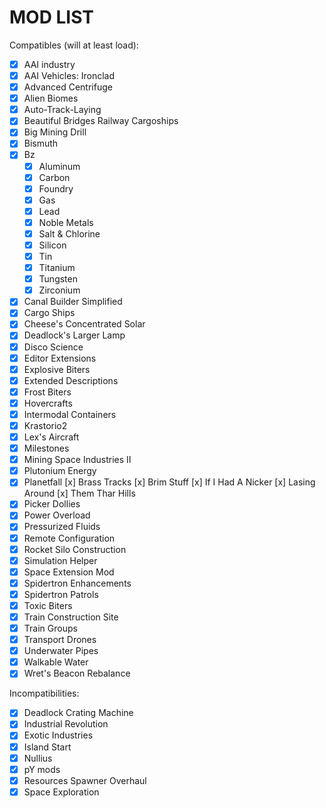 # MOD LIST

Compatibles (will at least load):
- [x] AAI industry
- [x] AAI Vehicles: Ironclad
- [x] Advanced Centrifuge
- [x] Alien Biomes
- [x] Auto-Track-Laying
- [X] Beautiful Bridges Railway Cargoships
- [x] Big Mining Drill
- [x] Bismuth
- [x] Bz
  - [x] Aluminum
  - [x] Carbon
  - [x] Foundry
  - [x] Gas
  - [x] Lead
  - [x] Noble Metals
  - [x] Salt & Chlorine
  - [x] Silicon
  - [x] Tin
  - [x] Titanium
  - [x] Tungsten
  - [x] Zirconium
- [x] Canal Builder Simplified
- [x] Cargo Ships
- [x] Cheese's Concentrated Solar
- [x] Deadlock's Larger Lamp
- [x] Disco Science
- [x] Editor Extensions
- [x] Explosive Biters
- [x] Extended Descriptions
- [x] Frost Biters
- [x] Hovercrafts
- [x] Intermodal Containers
- [x] Krastorio2
- [x] Lex's Aircraft
- [x] Milestones
- [x] Mining Space Industries II
- [x] Plutonium Energy
- [x] Planetfall
    [x] Brass Tracks
    [x] Brim Stuff
    [x] If I Had A Nicker
    [x] Lasing Around
    [x] Them Thar Hills
- [x] Picker Dollies
- [x] Power Overload
- [x] Pressurized Fluids
- [x] Remote Configuration
- [x] Rocket Silo Construction
- [x] Simulation Helper
- [x] Space Extension Mod
- [x] Spidertron Enhancements
- [x] Spidertron Patrols
- [x] Toxic Biters
- [x] Train Construction Site
- [x] Train Groups
- [x] Transport Drones
- [x] Underwater Pipes
- [x] Walkable Water
- [x] Wret's Beacon Rebalance

Incompatibilities:
- [x] Deadlock Crating Machine
- [x] Industrial Revolution
- [x] Exotic Industries
- [x] Island Start
- [x] Nullius
- [x] pY mods
- [x] Resources Spawner Overhaul
- [x] Space Exploration
